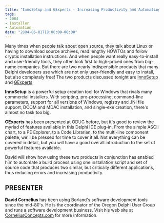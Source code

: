```yaml
---
title: "InnoSetup and GExperts - Increasing Productivity and Automating Builds"
tags:
- 2004
- Installer
- Automation
date: "2004-05-01T18:00:00-08:00"
---
```


Many times when people talk about open source, they talk about Linux or having to download source  archives, read lengthy HOWTOs and follow cryptic installation instructions.  And when people want really  easy-to-install and user-friendly tools, they often look first to high-priced ones from big-name  companies.  But there are two nearly indispensible products that many Delphi developers use which are  not only user-friendly and easy to install, but also completely free!  The two products discussed tonight  are [InnoSetup](http://www.jrsoftware.org/isinfo.php) and [GExperts](http://gexperts.org/). 

**InnoSetup** is a powerful setup creation tool for Windows that rivals many commercial installers.   With scripting, pre-processing, command-line parameters, support for all versions of Windows, registry and  .INI file support, DCOM and MDAC installation, and single-exe creation, there's almost no task too big. 

**GExperts** has been presented at ODUG before, but it's good to review the myriad of features  available in this Delphi IDE plug-in.  From the simple ASCII chart, to a PE Explorer, to a Code Librarian, to  the multi-line component palette, we'll be pressed for time to cover it all.  Not everything can be covered in detail, but you will have a good overall introduction to the set of powerful features available. 

David will show how using these two products in conjunction has enabled him to automate a build  process using one installation script and set of source code that produces two similar, but critically different applications, thus reducing errors and increasing productivity.

## PRESENTER ##

**David Cornelius** has been using Borland's software development tools since the mid-80's. He is the coordinator of the Oregon Delphi User Group and runs a software development business.  Visit his web site at [CorneliusConcepts.com](http://CorneliusConcepts.com) for more information.
